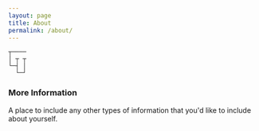 ```yaml
---
layout: page
title: About
permalink: /about/
---
```

```
┬────   
│ ┬ ┬ 
└─┤ │
  └─┘ 
```

### More Information

A place to include any other types of information that you'd like to include about yourself.

